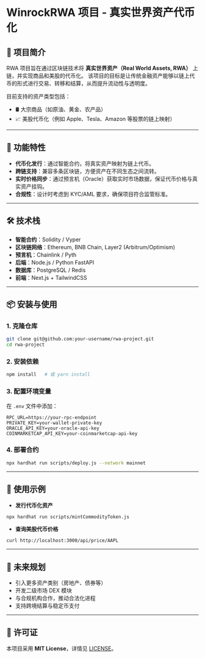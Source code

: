 

# WinrockRWA 项目 - 真实世界资产代币化

## 📌 项目简介

RWA 项目旨在通过区块链技术将 **真实世界资产（Real World Assets, RWA）** 上链，并实现商品和美股的代币化。
该项目的目标是让传统金融资产能够以链上代币的形式进行交易、转移和结算，从而提升流动性与透明度。

目前支持的资产类型包括：

* 🛢️ 大宗商品（如原油、黄金、农产品）
* 📈 美股代币化（例如 Apple、Tesla、Amazon 等股票的链上映射）

---

## 🚀 功能特性

* **代币化发行**：通过智能合约，将真实资产映射为链上代币。
* **跨链支持**：兼容多条区块链，方便资产在不同生态之间流转。
* **实时价格同步**：通过预言机（Oracle）获取实时市场数据，保证代币价格与真实资产挂钩。
* **合规性**：设计时考虑到 KYC/AML 要求，确保项目符合监管标准。

---

## 🛠️ 技术栈

* **智能合约**：Solidity / Vyper
* **区块链网络**：Ethereum, BNB Chain, Layer2 (Arbitrum/Optimism)
* **预言机**：Chainlink / Pyth
* **后端**：Node.js / Python FastAPI
* **数据库**：PostgreSQL / Redis
* **前端**：Next.js + TailwindCSS

---

## 📦 安装与使用

### 1. 克隆仓库

```bash
git clone git@github.com:your-username/rwa-project.git
cd rwa-project
```

### 2. 安装依赖

```bash
npm install   # 或 yarn install
```

### 3. 配置环境变量

在 `.env` 文件中添加：

```env
RPC_URL=https://your-rpc-endpoint
PRIVATE_KEY=your-wallet-private-key
ORACLE_API_KEY=your-oracle-api-key
COINMARKETCAP_API_KEY=your-coinmarketcap-api-key
```

### 4. 部署合约

```bash
npx hardhat run scripts/deploy.js --network mainnet
```

---

## 📖 使用示例

* **发行代币化资产**

```bash
npx hardhat run scripts/mintCommodityToken.js
```

* **查询美股代币价格**

```bash
curl http://localhost:3000/api/price/AAPL
```

---

## 🔮 未来规划

* 引入更多资产类别（房地产、债券等）
* 开发二级市场 DEX 模块
* 与合规机构合作，推动合法化进程
* 支持跨境结算与稳定币支付

---

## 📜 许可证

本项目采用 **MIT License**，详情见 [LICENSE](./LICENSE)。

